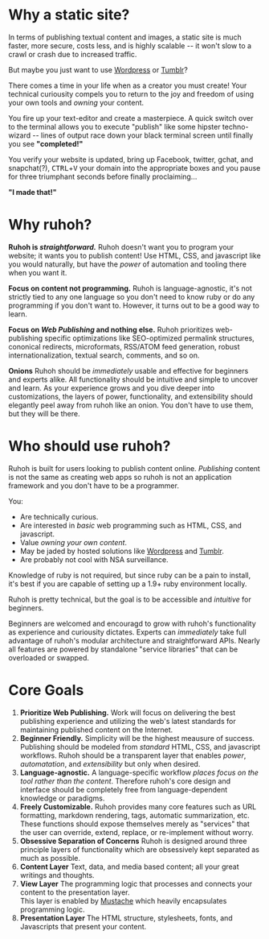 
# Why a static site?

In  terms of publishing textual content and images, a static site is much faster, more secure, costs less, and is highly scalable -- it won't slow to a crawl or crash due to increased traffic.

But maybe you just want to use [Wordpress](http://wordpress.com) or [Tumblr](http://tumblr.com)?

There comes a time in your life when as a creator you must create! Your technical curiousity compels you to return to the joy and freedom of using your own tools and _owning_ your content.

You fire up your text-editor and create a masterpiece. A quick switch over to the terminal allows you to execute "publish" like some hipster techno-wizard -- lines of output race down your black terminal screen until finally you see **"completed!"**

You verify your website is updated, bring up Facebook, twitter, gchat, and snapchat(?), <kbd>CTRL</kbd>+<kbd>V</kbd> your domain into the appropriate boxes and you pause for three triumphant seconds before finally proclaiming...

**"I made that!"**


# Why ruhoh?


**Ruhoh is _straightforward._**
Ruhoh doesn't want you to program your website; it wants you to publish content!
Use HTML, CSS, and javascript like you would naturally, but have the _power_ of automation and tooling there when you want it.

**Focus on content not programming.**
Ruhoh is language-agnostic, it's not strictly tied to any one language so you don't need to know ruby or do any programming if you don't want to. However, it turns out to be a good way to learn.

**Focus on _Web Publishing_ and nothing else.**
Ruhoh prioritizes web-publishing specific optimizations like SEO-optimized permalink structures, cononical redirects, microformats, RSS/ATOM feed generation, robust internationalization, textual search, comments, and so on.

**Onions**
Ruhoh should be _immediately_ usable and effective for beginners and experts alike. All functionality should be intuitive and simple to uncover and learn. As your experience grows and you dive deeper into customizations, the layers of power, functionality, and extensibility should elegantly peel away from ruhoh like an onion. You don't have to use them, but they will be there.


# Who should use ruhoh?

Ruhoh is built for users looking to publish content online. _Publishing_ content is not the same as creating web apps so ruhoh is not an application framework and you don't have to be a programmer.

You:

- Are technically curious.
- Are interested in _basic_ web programming such as HTML, CSS, and javascript.
- Value _owning your own content_.
- May be jaded by hosted solutions like [Wordpress](http://wordpress.com) and [Tumblr](http://tumblr.com).
- Are probably not cool with NSA surveillance.

Knowledge of ruby is not required, but since ruby can be a pain to install, it's best if you are capable of setting up a 1.9+ ruby environment locally.

Ruhoh is pretty technical, but the goal is to be accessible and _intuitive_ for beginners.

Beginners are welcomed and encouragd to grow with ruhoh's functionality as experience and curiousity dictates. Experts can _immediately_ take full advantage of ruhoh's modular architecture and straightforward APIs. Nearly all features are powered by standalone "service libraries" that can be overloaded or swapped.

# Core Goals


1. **Prioritize Web Publishing.**
  Work will focus on delivering the best publishing experience and utilizing the web's latest standards for maintaining published content on the Internet.
1. **Beginner Friendly.**
  Simplicity will be the highest meausure of success. Publishing should be modeled from _standard_ HTML, CSS, and javascript workflows.
  Ruhoh should be a transparent layer that enables _power_, _automatation_, and _extensibility_ but only when desired.
1. **Language-agnostic.**
  A language-specific workflow _places focus on the tool rather than the content_. Therefore ruhoh's core design and interface should be completely free from language-dependent knowledge or paradigms.
1. **Freely Customizable.**
  Ruhoh provides many core features such as URL formatting, markdown rendering, tags, automatic summarization, etc. These functions should expose themselves merely as "services" that the user can override, extend, replace, or re-implement without worry.
1. **Obsessive Separation of Concerns**
  Ruhoh is designed around three principle layers of functionality which are obsessively kept separated as much as possible.
  1. **Content Layer**
    Text, data, and media based content; all your great writings and thoughts.
  1. **View Layer**
    The programming logic that processes and connects your content to the presentation layer.  
    This layer is enabled by [Mustache](http://mustache.github.com/) which heavily encapsulates programming logic.
  1. **Presentation Layer**
    The HTML structure, stylesheets, fonts, and Javascripts that present your content.


